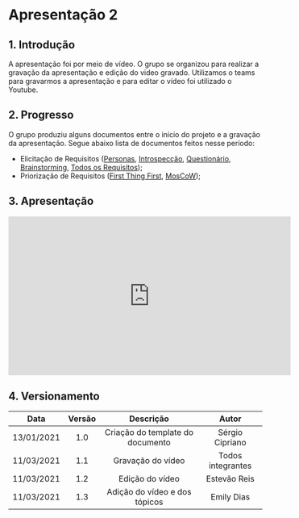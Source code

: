 # Apresentação 2

## 1. Introdução

A apresentação foi por meio de vídeo. O grupo se organizou para realizar a gravação da apresentação e edição do video gravado. Utilizamos o teams para gravarmos a apresentação e para editar o vídeo foi utilizado o Youtube.

## 2. Progresso

O grupo produziu alguns documentos entre o início do projeto e a gravação da apresentação. Segue abaixo lista de documentos feitos nesse período:

- Elicitação de Requisitos ([Personas](https://requisitos-de-software.github.io/2020.2-CarteiraDigitalTransito/elicitacao/personas/), [Introspecção](https://requisitos-de-software.github.io/2020.2-CarteiraDigitalTransito/elicitacao/introspeccao/), [Questionário](https://requisitos-de-software.github.io/2020.2-CarteiraDigitalTransito/elicitacao/questionario/), [Brainstorming](https://requisitos-de-software.github.io/2020.2-CarteiraDigitalTransito/elicitacao/brainstorming/), [Todos os Requisitos](https://requisitos-de-software.github.io/2020.2-CarteiraDigitalTransito/elicitacao/requisitos/));
- Priorização de Requisitos ([First Thing First](https://requisitos-de-software.github.io/2020.2-CarteiraDigitalTransito/priorizacao/first_thing_first/), [MosCoW](https://requisitos-de-software.github.io/2020.2-CarteiraDigitalTransito/priorizacao/moscow/));

## 3. Apresentação

<iframe width="560" height="315" src="https://www.youtube.com/embed/nmPSkc6cuKo" frameborder="0" allow="accelerometer; autoplay; clipboard-write; encrypted-media; gyroscope; picture-in-picture" allowfullscreen></iframe>

## 4. Versionamento

|    Data    | Versão |            Descrição             |      Autor      |
| :--------: | :----: | :------------------------------: | :-------------: |
| 13/01/2021 |  1.0   | Criação do template do documento | Sérgio Cipriano |
| 11/03/2021 |  1.1   |  Gravação do vídeo   |Todos integrantes|
| 11/03/2021 |  1.2   |  Edição do vídeo   |   Estevão Reis    |
| 11/03/2021 |  1.3   |  Adição do vídeo e dos tópicos   |   Emily Dias    |
